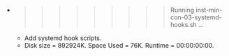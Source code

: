 * >>>>>>>>> Running inst-min-con-03-systemd-hooks.sh ...
  * Add systemd hook scripts.
  * Disk size = 892924K. Space Used = 76K. Runtime = 00:00:00:00.
